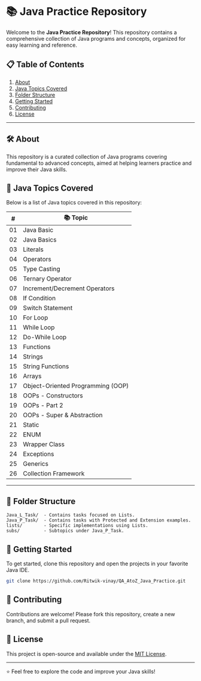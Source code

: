 # 📚 Java Practice Repository
Welcome to the **Java Practice Repository**! This repository contains a comprehensive collection of Java programs and concepts, organized for easy learning and reference.

## 📋 Table of Contents
1. [About](#about)
2. [Java Topics Covered](#java-topics-covered)
3. [Folder Structure](#folder-structure)
4. [Getting Started](#getting-started)
5. [Contributing](#contributing)
6. [License](#license)

---

## 🛠 About
This repository is a curated collection of Java programs covering fundamental to advanced concepts, aimed at helping learners practice and improve their Java skills.

## 📌 Java Topics Covered
Below is a list of Java topics covered in this repository:

| #  | 📚 Topic                                        |
|----|------------------------------------------------|
| 01 | Java Basic                                     |
| 02 | Java Basics                                    |
| 03 | Literals                                       |
| 04 | Operators                                      |
| 05 | Type Casting                                   |
| 06 | Ternary Operator                               |
| 07 | Increment/Decrement Operators                  |
| 08 | If Condition                                   |
| 09 | Switch Statement                               |
| 10 | For Loop                                       |
| 11 | While Loop                                     |
| 12 | Do-While Loop                                  |
| 13 | Functions                                      |
| 14 | Strings                                        |
| 15 | String Functions                               |
| 16 | Arrays                                         |
| 17 | Object-Oriented Programming (OOP)               |
| 18 | OOPs - Constructors                            |
| 19 | OOPs - Part 2                                  |
| 20 | OOPs - Super & Abstraction                     |
| 21 | Static                                         |
| 22 | ENUM                                           |
| 23 | Wrapper Class                                  |
| 24 | Exceptions                                     |
| 25 | Generics                                       |
| 26 | Collection Framework                           |

---

## 📂 Folder Structure
```
Java_L_Task/  - Contains tasks focused on Lists.
Java_P_Task/  - Contains tasks with Protected and Extension examples.
lists/        - Specific implementations using Lists.
subs/         - Subtopics under Java_P_Task.
```

## 🚀 Getting Started
To get started, clone this repository and open the projects in your favorite Java IDE.

```bash
git clone https://github.com/Ritwik-vinay/QA_AtoZ_Java_Practice.git
```

## 🤝 Contributing
Contributions are welcome! Please fork this repository, create a new branch, and submit a pull request.

## 📜 License
This project is open-source and available under the [MIT License](LICENSE).

---

⭐ Feel free to explore the code and improve your Java skills!
